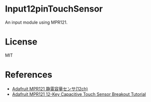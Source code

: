 # Input12pinTouchSensor
An input module using MPR121.

# License
MIT

# References
- [Adafruit MPR121 静電容量センサ(12ch)](https://www.switch-science.com/catalog/1867/)
- [Adafruit MPR121 12-Key Capacitive Touch Sensor Breakout Tutorial](https://learn.adafruit.com/adafruit-mpr121-12-key-capacitive-touch-sensor-breakout-tutorial/overview)